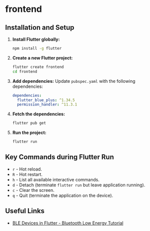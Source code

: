 # frontend

## Installation and Setup

1. **Install Flutter globally:**

   ```bash
   npm install -g flutter
   ```

2. **Create a new Flutter project:**

   ```bash
   flutter create frontend
   cd frontend
   ```

3. **Add dependencies:**
   Update `pubspec.yaml` with the following dependencies:

   ```yaml
   dependencies:
     flutter_blue_plus: ^1.34.5
     permission_handler: ^11.3.1
   ```

4. **Fetch the dependencies:**

   ```bash
   flutter pub get
   ```

5. **Run the project:**
   ```bash
   flutter run
   ```

## Key Commands during Flutter Run

- `r` - Hot reload.
- `R` - Hot restart.
- `h` - List all available interactive commands.
- `d` - Detach (terminate `flutter run` but leave application running).
- `c` - Clear the screen.
- `q` - Quit (terminate the application on the device).

## Useful Links

- [BLE Devices in Flutter - Bluetooth Low Energy Tutorial](https://protocoderspoint.com/ble-devices-in-flutter-bluetooth-low-energy/)
